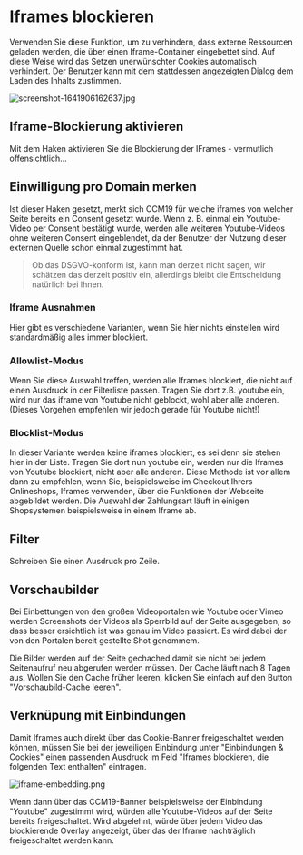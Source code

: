 # Iframes blockieren

Verwenden Sie diese Funktion, um zu verhindern, dass externe Ressourcen geladen werden, die über einen Iframe-Container eingebettet sind. Auf diese Weise wird das Setzen unerwünschter Cookies automatisch verhindert. Der Benutzer kann mit dem stattdessen angezeigten Dialog dem Laden des Inhalts zustimmen.

![screenshot-1641906162637.jpg](../../assets/screenshot-1641906162637.jpg)

## Iframe-Blockierung aktivieren

Mit dem Haken aktivieren Sie die Blockierung der IFrames - vermutlich offensichtlich...

## Einwilligung pro Domain merken

Ist dieser Haken gesetzt, merkt sich CCM19 für welche iframes von welcher Seite bereits ein Consent gesetzt wurde. Wenn z. B. einmal ein Youtube-Video per Consent bestätigt wurde, werden alle weiteren Youtube-Videos ohne weiteren Consent eingeblendet, da der Benutzer der Nutzung dieser externen Quelle schon einmal zugestimmt hat.

> Ob das DSGVO-konform ist, kann man derzeit nicht sagen, wir schätzen das derzeit positiv ein, allerdings bleibt die Entscheidung natürlich bei Ihnen.

### Iframe Ausnahmen

Hier gibt es verschiedene Varianten, wenn Sie hier nichts einstellen wird standardmäßig alles immer blockiert.

### Allowlist-Modus

Wenn Sie diese Auswahl treffen, werden alle Iframes blockiert, die nicht auf einen Ausdruck in der Filterliste passen. Tragen Sie dort z.B. youtube ein, wird nur das iframe von Youtube nicht geblockt, wohl aber alle anderen. (Dieses Vorgehen empfehlen wir jedoch gerade für Youtube nicht!)

### Blocklist-Modus

In dieser Variante werden keine iframes blockiert, es sei denn sie stehen hier in der Liste. Tragen Sie dort nun youtube ein, werden nur die Iframes von Youtube blockiert, nicht aber alle anderen. Diese Methode ist vor allem dann zu empfehlen, wenn Sie, beispielsweise im Checkout Ihrers Onlineshops, Iframes verwenden, über die Funktionen der Webseite abgebildet werden. Die Auswahl der Zahlungsart läuft in einigen Shopsystemen beispielsweise in einem Iframe ab.

## Filter

Schreiben Sie einen Ausdruck pro Zeile.

## Vorschaubilder

Bei Einbettungen von den großen Videoportalen wie Youtube oder Vimeo werden Screenshots der Videos als Sperrbild auf der Seite ausgegeben, so dass besser ersichtlich ist was genau im Video passiert. Es wird dabei der von den Portalen bereit gestellte Shot genommem.

Die Bilder werden auf der Seite gechached damit sie nicht bei jedem Seitenaufruf neu abgerufen werden müssen. Der Cache läuft nach 8 Tagen aus. Wollen Sie den Cache früher leeren, klicken Sie einfach auf den Button "Vorschaubild-Cache leeren".

## Verknüpung mit Einbindungen

Damit Iframes auch direkt über das Cookie-Banner freigeschaltet werden können, müssen Sie bei der jeweiligen Einbindung unter "Einbindungen & Cookies" einen passenden Ausdruck im Feld "Iframes blockieren, die folgenden Text enthalten" eintragen.

![iframe-embedding.png](../../assets/iframe-embedding.png)

Wenn dann über das CCM19-Banner beispielsweise der Einbindung "Youtube" zugestimmt wird, würden alle Youtube-Videos auf der Seite bereits freigeschaltet. Wird abgelehnt, würde über jedem Video das blockierende Overlay angezeigt, über das der Iframe nachträglich freigeschaltet werden kann.
